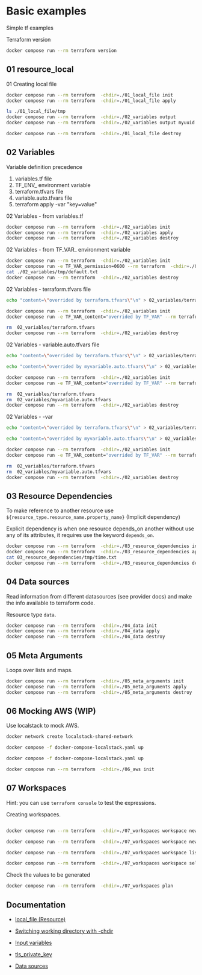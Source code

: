 # Basic examples
Simple tf examples

Terraform version
```bash
docker compose run --rm terraform version   
```
## 01 resource_local

01 Creating local file
```bash
docker compose run --rm terraform  -chdir=./01_local_file init
docker compose run --rm terraform  -chdir=./01_local_file apply 

ls ./01_local_file/tmp
docker compose run --rm terraform  -chdir=./02_variables output
docker compose run --rm terraform  -chdir=./02_variables output myuuid

docker compose run --rm terraform  -chdir=./01_local_file destroy 
```

## 02 Variables

Variable definition precedence

 1) variables.tf file
 2) TF_ENV_<name> environment variable
 3) terraform.tfvars file
 4) variable.auto.tfvars file
 5) terraform apply -var "key=value"

02 Variables - from variables.tf
```bash
docker compose run --rm terraform  -chdir=./02_variables init
docker compose run --rm terraform  -chdir=./02_variables apply 
docker compose run --rm terraform  -chdir=./02_variables destroy 
```

02 Variables - from TF_VAR_<name> environment variable
```bash
docker compose run --rm terraform  -chdir=./02_variables init
docker compose run -e TF_VAR_permission=0600 --rm terraform  -chdir=./02_variables apply 
cat ./02_variables/tmp/default.txt
docker compose run --rm terraform  -chdir=./02_variables destroy 
```

02 Variables - terraform.tfvars file
```bash
echo "content=\"overrided by terraform.tfvars\"\n" > 02_variables/terraform.tfvars   

docker compose run --rm terraform  -chdir=./02_variables init
docker compose run -e TF_VAR_content="overrided by TF_VAR" --rm terraform  -chdir=./02_variables apply 

rm  02_variables/terraform.tfvars   
docker compose run --rm terraform  -chdir=./02_variables destroy 
```

02 Variables - variable.auto.tfvars file
```bash
echo "content=\"overrided by terraform.tfvars\"\n" > 02_variables/terraform.tfvars   

echo "content=\"overrided by myvariable.auto.tfvars\"\n" > 02_variables/myvariable.auto.tfvars 

docker compose run --rm terraform  -chdir=./02_variables init
docker compose run -e TF_VAR_content="overrided by TF_VAR" --rm terraform  -chdir=./02_variables apply 

rm  02_variables/terraform.tfvars   
rm  02_variables/myvariable.auto.tfvars
docker compose run --rm terraform  -chdir=./02_variables destroy 
```


02 Variables - -var
```bash
echo "content=\"overrided by terraform.tfvars\"\n" > 02_variables/terraform.tfvars   

echo "content=\"overrided by myvariable.auto.tfvars\"\n" > 02_variables/myvariable.auto.tfvars 

docker compose run --rm terraform  -chdir=./02_variables init
docker compose run -e TF_VAR_content="overrided by TF_VAR" --rm terraform  -chdir=./02_variables apply -var "content=overrided by -var"

rm  02_variables/terraform.tfvars   
rm  02_variables/myvariable.auto.tfvars
docker compose run --rm terraform  -chdir=./02_variables destroy 
```

## 03 Resource Dependencies

To make reference to another resource use `${resource_type.resource_name.property_name}` (Implicit dependency)

Explicit dependency is when one resource depends_on another without use any of its attributes, it requires use the keyword `depends_on`.

```bash
docker compose run --rm terraform  -chdir=./03_resource_dependencies init
docker compose run --rm terraform  -chdir=./03_resource_dependencies apply 
cat 03_resource_dependencies/tmp/time.txt
docker compose run --rm terraform  -chdir=./03_resource_dependencies destroy 
```


## 04 Data sources

Read information from different datasources (see provider docs) and make the info available to terraform code.

Resource type `data`.

```bash
docker compose run --rm terraform  -chdir=./04_data init
docker compose run --rm terraform  -chdir=./04_data apply 
docker compose run --rm terraform  -chdir=./04_data destroy 
```


## 05 Meta Arguments

Loops over lists and maps.

```bash
docker compose run --rm terraform  -chdir=./05_meta_arguments init
docker compose run --rm terraform  -chdir=./05_meta_arguments apply 
docker compose run --rm terraform  -chdir=./05_meta_arguments destroy 
```

## 06 Mocking AWS (WIP)

Use localstack to mock AWS.

```bash
docker network create localstack-shared-network

docker compose -f docker-compose-localstack.yaml up

docker compose -f docker-compose-localstack.yaml up

docker compose run --rm terraform  -chdir=./06_aws init
```

## 07 Workspaces

Hint: you can use `terraform console` to test the expressions.

Creating workspaces.

```bash

docker compose run --rm terraform  -chdir=./07_workspaces workspace new projectA

docker compose run --rm terraform  -chdir=./07_workspaces workspace new projectB

docker compose run --rm terraform  -chdir=./07_workspaces workspace list

docker compose run --rm terraform  -chdir=./07_workspaces workspace select projectB
```

Check the values to be generated

```bash
docker compose run --rm terraform  -chdir=./07_workspaces plan 
```

## Documentation

* [local_file (Resource)](https://registry.terraform.io/providers/hashicorp/local/latest/docs/resources/file)

* [Switching working directory with -chdir](https://developer.hashicorp.com/terraform/cli/commands#switching-working-directory-with-chdir)

* [Input variables](https://developer.hashicorp.com/terraform/language/values/variables)

* [tls_private_key](https://registry.terraform.io/providers/hashicorp/tls/latest/docs/resources/private_key)

* [Data sources](https://developer.hashicorp.com/terraform/language/data-sources)

